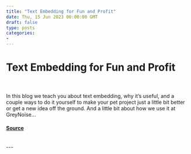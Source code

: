 ```yaml
---
title: "Text Embedding for Fun and Profit"
date: Thu, 15 Jun 2023 00:00:00 GMT
draft: false
type: posts
categories: 
- 
---
```

# Text Embedding for Fun and Profit

<br/>

<br/>
In this blog we teach you about text embedding, why it’s useful, and a couple ways to do it yourself to make your pet project just a little bit better or get a new idea off the ground. And a little bit about how we use it at GreyNoise...

#### [Source](https://www.greynoise.io/blog/text-embedding-for-fun-and-profit)

<br/>
---
